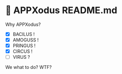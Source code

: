 # 💾 APPXodus README.md

Why APPXodus?

* [x] BACILUS !
* [x] AMOGUSS !
* [x] PRINGUS !
* [x] CIRCUS !
* [ ] VIRUS ?

We what to do? WTF? 
